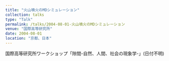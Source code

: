 ```yaml
---
title: "火山噴火のMDシミュレーション"
collection: talks
type: "Talk"
permalink: /talks/2004-08-01-火山噴火のMDシミュレーション
venue: "国際高等研究所"
date: 2004-08-01
location: "京都、日本"
---
```


国際高等研究所ワークショップ「隙間-自然、人間、社会の現象学-」(日付不明)
